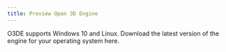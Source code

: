 ```yaml
---
title: Preview Open 3D Engine
---
```

O3DE supports Windows 10 and Linux. Download the latest version of the engine for your operating system here.
